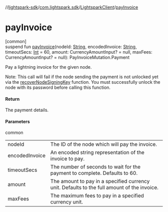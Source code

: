 //[lightspark-sdk](../../../index.md)/[com.lightspark.sdk](../index.md)/[LightsparkClient](index.md)/[payInvoice](pay-invoice.md)

# payInvoice

[common]\
suspend fun [payInvoice](pay-invoice.md)(nodeId: [String](https://kotlinlang.org/api/latest/jvm/stdlib/kotlin/-string/index.html), encodedInvoice: [String](https://kotlinlang.org/api/latest/jvm/stdlib/kotlin/-string/index.html), timeoutSecs: [Int](https://kotlinlang.org/api/latest/jvm/stdlib/kotlin/-int/index.html) = 60, amount: CurrencyAmountInput? = null, maxFees: CurrencyAmountInput? = null): PayInvoiceMutation.Payment

Pay a lightning invoice for the given node.

Note: This call will fail if the node sending the payment is not unlocked yet via the [recoverNodeSigningKey](recover-node-signing-key.md) function. You must successfully unlock the node with its password before calling this function.

#### Return

The payment details.

#### Parameters

common

| | |
|---|---|
| nodeId | The ID of the node which will pay the invoice. |
| encodedInvoice | An encoded string representation of the invoice to pay. |
| timeoutSecs | The number of seconds to wait for the payment to complete. Defaults to 60. |
| amount | The amount to pay in a specified currency unit. Defaults to the full amount of the invoice. |
| maxFees | The maximum fees to pay in a specified currency unit. |
